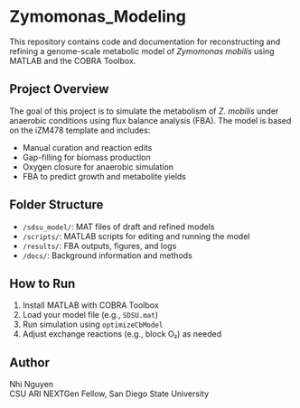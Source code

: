 # Zymomonas_Modeling
This repository contains code and documentation for reconstructing and refining a genome-scale metabolic model of *Zymomonas mobilis* using MATLAB and the COBRA Toolbox.

## Project Overview

The goal of this project is to simulate the metabolism of *Z. mobilis* under anaerobic conditions using flux balance analysis (FBA). The model is based on the iZM478 template and includes:

- Manual curation and reaction edits
- Gap-filling for biomass production
- Oxygen closure for anaerobic simulation
- FBA to predict growth and metabolite yields

## Folder Structure

- `/sdsu_model/`: MAT files of draft and refined models  
- `/scripts/`: MATLAB scripts for editing and running the model  
- `/results/`: FBA outputs, figures, and logs  
- `/docs/`: Background information and methods

## How to Run

1. Install MATLAB with COBRA Toolbox  
2. Load your model file (e.g., `SDSU.mat`)  
3. Run simulation using `optimizeCbModel`  
4. Adjust exchange reactions (e.g., block O₂) as needed  

## Author
Nhi Nguyen  
CSU ARI NEXTGen Fellow, San Diego State University
